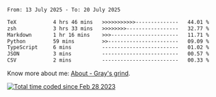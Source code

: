 <!--START_SECTION:waka-->

```txt
From: 13 July 2025 - To: 20 July 2025

TeX            4 hrs 46 mins   >>>>>>>>>>>--------------   44.01 %
zsh            3 hrs 33 mins   >>>>>>>>-----------------   32.77 %
Markdown       1 hr 16 mins    >>>----------------------   11.71 %
Python         59 mins         >>-----------------------   09.09 %
TypeScript     6 mins          -------------------------   01.02 %
JSON           3 mins          -------------------------   00.57 %
CSV            2 mins          -------------------------   00.33 %
```

<!--END_SECTION:waka-->

<!-- [![grayxu's github stats](https://github-readme-stats.vercel.app/api?username=grayxu&count_private=true&show_icons=true)](https://github.com/grayxu) -->

Know more about me: [About - Gray's grind](https://www.grayxu.cn/).
<p align="left">
  <a href="https://wakatime.com/@c69eb31e-43a1-463f-8968-c3449e386f57"><img src="https://wakatime.com/badge/user/c69eb31e-43a1-463f-8968-c3449e386f57.svg" title="Total time coded since Feb 28 2023" /></a>
</p>

